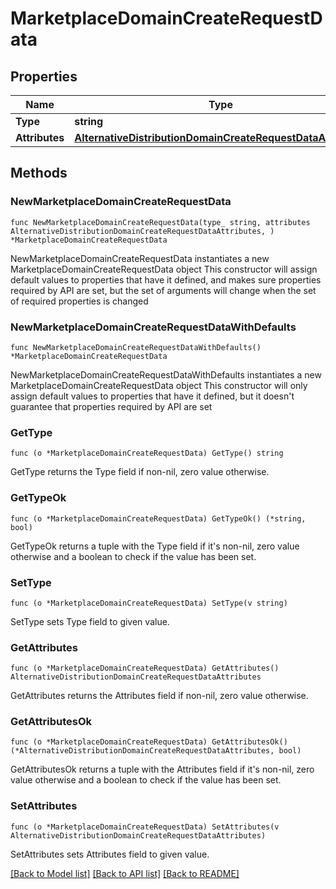 # MarketplaceDomainCreateRequestData

## Properties

Name | Type | Description | Notes
------------ | ------------- | ------------- | -------------
**Type** | **string** |  | 
**Attributes** | [**AlternativeDistributionDomainCreateRequestDataAttributes**](AlternativeDistributionDomainCreateRequestDataAttributes.md) |  | 

## Methods

### NewMarketplaceDomainCreateRequestData

`func NewMarketplaceDomainCreateRequestData(type_ string, attributes AlternativeDistributionDomainCreateRequestDataAttributes, ) *MarketplaceDomainCreateRequestData`

NewMarketplaceDomainCreateRequestData instantiates a new MarketplaceDomainCreateRequestData object
This constructor will assign default values to properties that have it defined,
and makes sure properties required by API are set, but the set of arguments
will change when the set of required properties is changed

### NewMarketplaceDomainCreateRequestDataWithDefaults

`func NewMarketplaceDomainCreateRequestDataWithDefaults() *MarketplaceDomainCreateRequestData`

NewMarketplaceDomainCreateRequestDataWithDefaults instantiates a new MarketplaceDomainCreateRequestData object
This constructor will only assign default values to properties that have it defined,
but it doesn't guarantee that properties required by API are set

### GetType

`func (o *MarketplaceDomainCreateRequestData) GetType() string`

GetType returns the Type field if non-nil, zero value otherwise.

### GetTypeOk

`func (o *MarketplaceDomainCreateRequestData) GetTypeOk() (*string, bool)`

GetTypeOk returns a tuple with the Type field if it's non-nil, zero value otherwise
and a boolean to check if the value has been set.

### SetType

`func (o *MarketplaceDomainCreateRequestData) SetType(v string)`

SetType sets Type field to given value.


### GetAttributes

`func (o *MarketplaceDomainCreateRequestData) GetAttributes() AlternativeDistributionDomainCreateRequestDataAttributes`

GetAttributes returns the Attributes field if non-nil, zero value otherwise.

### GetAttributesOk

`func (o *MarketplaceDomainCreateRequestData) GetAttributesOk() (*AlternativeDistributionDomainCreateRequestDataAttributes, bool)`

GetAttributesOk returns a tuple with the Attributes field if it's non-nil, zero value otherwise
and a boolean to check if the value has been set.

### SetAttributes

`func (o *MarketplaceDomainCreateRequestData) SetAttributes(v AlternativeDistributionDomainCreateRequestDataAttributes)`

SetAttributes sets Attributes field to given value.



[[Back to Model list]](../README.md#documentation-for-models) [[Back to API list]](../README.md#documentation-for-api-endpoints) [[Back to README]](../README.md)


